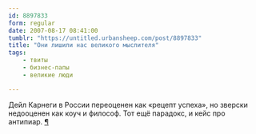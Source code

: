 ```yaml
---
id: 8897833
form: regular
date: 2007-08-17 08:41:00
tumblr: "https://untitled.urbansheep.com/post/8897833"
title: "Они лишили нас великого мыслителя"
tags:
    - твиты
    - бизнес-папы
    - великие люди

---
```


<p>Дейл Карнеги в России переоценен как «рецепт успеха», но зверски недооценен как коуч и философ. Тот ещё парадокс, и кейс про антипиар. <a href="http://twitter.com/urbansheep/statuses/210433012">¶</a></p>

